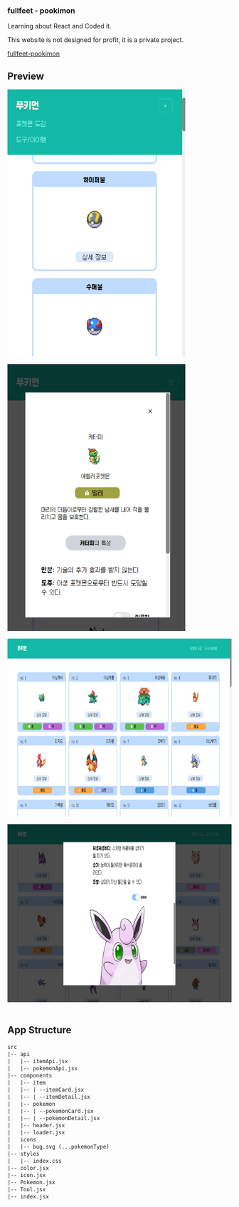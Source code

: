 ### fullfeet - pookimon

Learning about React and Coded it.

This website is not designed for profit, it is a private project. 

[fullfeet-pookimon](https://fullfeet-pookimon.netlify.app/)

## Preview

<img src="./screenshot/preview1.PNG" width="400" height="600" /><br>

<img src="./screenshot/preview2.PNG" width="400" height="600" /><br>

<img src="./screenshot/preview3.PNG" width="600" height="400" /><br>

<img src="./screenshot/preview4.PNG" width="600" height="400" /><br>
<br>

## App Structure

```
src
|-- api
|   |-- itemApi.jsx
|   |-- pokemonApi.jsx
|-- components
|   |-- item
|   |-- | --itemCard.jsx
|   |-- | --itemDetail.jsx
|   |-- pokemon
|   |-- | --pokemonCard.jsx
|   |-- | --pokemonDetail.jsx
|   |-- header.jsx
|   |-- loader.jsx
|   icons
|   |-- bug.svg (...pokemonType)
|-- styles
|   |-- index.css
|-- color.jsx
|-- icon.jsx
|-- Pokemon.jsx
|-- Tool.jsx
|-- index.jsx
```